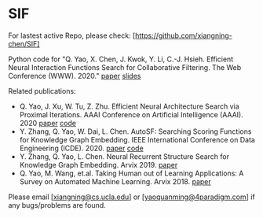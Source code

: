 # SIF

For lastest active Repo, please check: [https://github.com/xiangning-chen/SIF]

Python code for "Q. Yao, X. Chen, J. Kwok, Y. Li, C.-J. Hsieh. Efficient Neural Interaction Functions Search for Collaborative Filtering. The Web Conference (WWW). 2020." [paper](https://arxiv.org/abs/1906.12091) [slides](https://pan.baidu.com/s/1XyJb5Nc9ZMUz_dq9c767Ug)

Related publications:
- Q. Yao, J. Xu, W. Tu, Z. Zhu. Efficient Neural Architecture Search via Proximal Iterations. AAAI Conference on Artificial Intelligence (AAAI). 2020 [paper](https://arxiv.org/abs/1905.13577) [code](https://github.com/xujinfan/NASP-codes)
- Y. Zhang, Q. Yao, W. Dai, L. Chen. AutoSF: Searching Scoring Functions for Knowledge Graph Embedding. IEEE International Conference on Data Engineering (ICDE). 2020. [paper](https://128.84.21.199/abs/1904.11682) [code](https://github.com/yzhangee/AutoSF)
- Y. Zhang, Q. Yao, L. Chen. Neural Recurrent Structure Search for Knowledge Graph Embedding. Arvix 2019. [paper](https://arxiv.org/abs/1911.07132)
- Q. Yao, M. Wang, et.al. Taking Human out of Learning Applications: A Survey on Automated Machine Learning. Arvix 2018. [paper](https://arxiv.org/abs/1810.13306)

Please email [xiangning@cs.ucla.edu] or [yaoquanming@4paradigm.com] if any bugs/problems are found.
